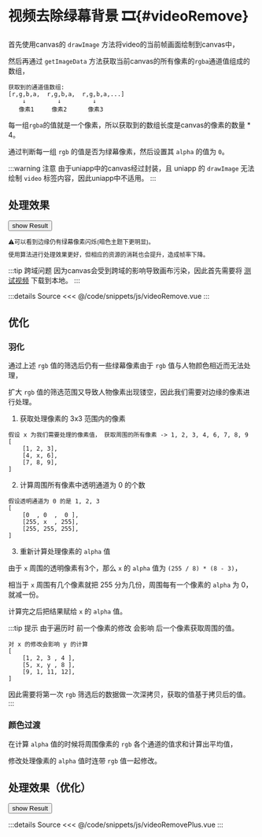 <script setup>
    import {ref} from 'vue';
    import VideoRemove from '/code/snippets/js/videoRemove.vue';
    import VideoRemovePlus from '/code/snippets/js/videoRemovePlus.vue';

    const showVideo = ref(false);
    const showVideoPlus = ref(false);
</script>

# 视频去除绿幕背景 🎞{#videoRemove}

首先使用canvas的 `drawImage` 方法将video的当前帧画面绘制到canvas中，

然后再通过 `getImageData` 方法获取当前canvas的所有像素的`rgba`通道值组成的数组，

```
获取到的通道值数组:
[r,g,b,a,  r,g,b,a,  r,g,b,a,...]
    ↓         ↓         ↓
   像素1     像素2      像素3
```

每一组`rgba`的值就是一个像素，所以获取到的数组长度是canvas的像素的数量 * 4。

通过判断每一组 `rgb` 的值是否为绿幕像素，然后设置其 `alpha` 的值为 `0`。

:::warning 注意
由于uniapp中的canvas经过封装，且 uniapp 的 `drawImage` 无法绘制 `video` 标签内容，因此uniapp中不适用。
:::

## 处理效果

<div class="demo videoRemove">
    <button v-if="!showVideo" @click="showVideo=true">show Result</button>
    <VideoRemove v-if="showVideo"/>
    <div class='desc' v-if="showVideo">
        <p>⚠可以看到边缘仍有绿幕像素闪烁(暗色主题下更明显)。</p>
        <p>使用算法进行处理效果更好，但相应的资源的消耗也会提升，造成帧率下降。</p>
    </div>
</div>

:::tip 跨域问题
因为canvas会受到跨域的影响导致画布污染，因此首先需要将 [测试视频](http://repo.bfw.wiki/bfwrepo/video/63e1dd7ddd2b0.mp4) 下载到本地。
:::

:::details Source
<<< @/code/snippets/js/videoRemove.vue
:::



## 优化

### 羽化

通过上述 `rgb` 值的筛选后仍有一些绿幕像素由于 `rgb` 值与人物颜色相近而无法处理，

扩大 `rgb` 值的筛选范围又导致人物像素出现镂空，因此我们需要对边缘的像素进行处理。

1. 获取处理像素的 3x3 范围内的像素

```
假设 x 为我们需要处理的像素值， 获取周围的所有像素 -> 1, 2, 3, 4, 6, 7, 8, 9
[
    [1, 2, 3],
    [4, x, 6],
    [7, 8, 9],
]
```

2. 计算周围所有像素中透明通道为 0 的个数

```
假设透明通道为 0 的是 1, 2, 3
[
    [0  , 0  ,  0 ],
    [255, x  , 255],
    [255, 255, 255],
]
```

3. 重新计算处理像素的 `alpha` 值

由于 `x` 周围的透明像素有3个，那么 `x` 的 `alpha` 值为 `(255 / 8) * (8 - 3)`，

相当于 `x` 周围有几个像素就把 255 分为几份，周围每有一个像素的 `alpha` 为 0， 就减一份。

计算完之后把结果赋给 `x` 的 `alpha` 值。

:::tip 提示
由于遍历时 前一个像素的修改 会影响 后一个像素获取周围的值。

```
对 x 的修改会影响 y 的计算
[
    [1, 2, 3 , 4 ],
    [5, x, y , 8 ],
    [9, 1, 11, 12],
]
```

因此需要将第一次 `rgb` 筛选后的数据做一次深拷贝，获取的值基于拷贝后的值。
:::

### 颜色过渡

在计算 `alpha` 值的时候将周围像素的 `rgb` 各个通道的值求和计算出平均值，

修改处理像素的 `alpha` 值时连带 `rgb` 值一起修改。



## 处理效果（优化）
<div class="demo videoRemove">
    <button v-if="!showVideoPlus" @click="showVideoPlus=true">show Result</button>
    <VideoRemovePlus v-if="showVideoPlus"/>
</div>

:::details Source
<<< @/code/snippets/js/videoRemovePlus.vue
:::

<style lang='scss'>
    .videoRemove{
        .videoBgRemove{
            display: flex;
            justify-content: center;
        }

        .desc{
            font-size: 12px;
            line-height: 14px;
            margin-top: 16px
        }
    }
</style>
